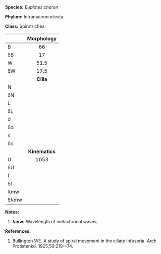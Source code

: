 **Species:** *Euplotes charon*

**Phylum:** Intramacronucleata

**Class:** Spirotrichea

|      | **Morphology** |
| :--- | :------------: |
| B    | 66 |
| δB   | 17 |
| W    | 51.5 |
| δW   | 17.5 |
|      | **Cilia** |
| N    |  |
| δN   |  |
| L    |  |
| δL   |  |
| d    |  |
| δd   |  |
| κ    |  |
| δκ   |  |
|      | **Kinematics** |
| U    | 1053 |
| δU   |  |
| f    |  |
| δf   |  |
| λmw  |  |
| δλmw |  |

**Notes:**

1. **λmw:** Wavelength of metachronal waves;

**References:**

1. Bullington WE.  A study of spiral movement in the ciliate infusoria.  Arch Protistenkd. 1925;50:219—74.
